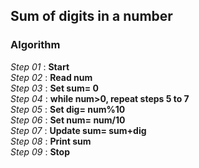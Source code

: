 ## Sum of digits in a number

### Algorithm

*Step 01* : **Start**\
*Step 02* : **Read num**\
*Step 03* : **Set sum= 0**\
*Step 04* : **while num>0, repeat steps 5 to 7**\
*Step 05* : **Set dig= num%10**\
*Step 06* : **Set num= num/10**\
*Step 07* : **Update sum= sum+dig**\
*Step 08* : **Print sum**\
*Step 09* : **Stop**
